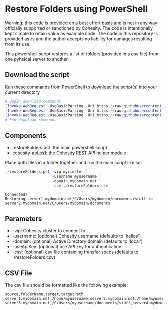 # Restore Folders using PowerShell

Warning: this code is provided on a best effort basis and is not in any way officially supported or sanctioned by Cohesity. The code is intentionally kept simple to retain value as example code. The code in this repository is provided as-is and the author accepts no liability for damages resulting from its use.

This powershell script restores a list of folders (provided in a csv file) from one pyhsical server to another.

## Download the script

Run these commands from PowerShell to download the script(s) into your current directory

```powershell
# Begin download commands
(Invoke-WebRequest -UseBasicParsing -Uri https://raw.githubusercontent.com/bseltz-cohesity/scripts/master/powershell/restoreFolders/restoreFolders.ps1).content | Out-File restoreFolders.ps1; (Get-Content restoreFolders.ps1) | Set-Content restoreFolders.ps1
(Invoke-WebRequest -UseBasicParsing -Uri https://raw.githubusercontent.com/bseltz-cohesity/scripts/master/powershell/restoreFolders/restoreFolders.csv).content | Out-File restoreFolders.csv; (Get-Content restoreFolders.csv) | Set-Content restoreFolders.csv
(Invoke-WebRequest -UseBasicParsing -Uri https://raw.githubusercontent.com/bseltz-cohesity/scripts/master/powershell/cohesity-api/cohesity-api.ps1).content | Out-File cohesity-api.ps1; (Get-Content cohesity-api.ps1) | Set-Content cohesity-api.ps1
# End download commands
```

## Components

* restoreFolders.ps1: the main powershell script
* cohesity-api.ps1: the Cohesity REST API helper module

Place both files in a folder together and run the main script like so:

```powershell
./restoreFolders.ps1 -vip mycluster `
                     -username myusername `
                     -domain mydomain.net `
                     -csv ./restoreFolders.csv
```

```text
Connected!
Restoring server1.mydomain.net/C/Users/mydomain/documents/stuff to server2.mydomain.net/C/Users/mydomain/documents
```

## Parameters

* -vip: Cohesity cluster to connect to
* -username: (optional) Cohesity username (defaults to 'helios')
* -domain: (optional) Active Directory domain (defaults to 'local')
* -useApiKey: (optional) use API key for authentication
* -csv: (optional) csv file containing transfer specs (defaults to ./restoreFolders.csv)

## CSV File

The csv file should be formatted like the following example:

```text
source,folderName,target,targetPath
server1.mydomain.net,/home/myusername,server2.mydomain.net,/home/myusername/restore
server3.mydomain.net,/C/Users/myusername/documents/stuff,server4.mydomain.net,/C/Users/myusername/documents
```
